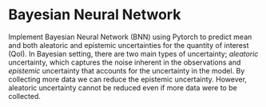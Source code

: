# Bayesian Neural Network
Implement Bayesian Neural Network (BNN) using Pytorch to predict mean and both aleatoric and epistemic uncertainties for the quantity of interest (QoI). In Bayesian setting, there are two main types of uncertainty; *aleatoric* uncertainty, which captures the noise inherent in the observations and *epistemic* uncertainty that accounts for the uncertainty in the model. By collecting more data we can reduce the epistemic uncertainty. However, aleatoric uncertainty cannot be reduced even if more data were to be collected.
